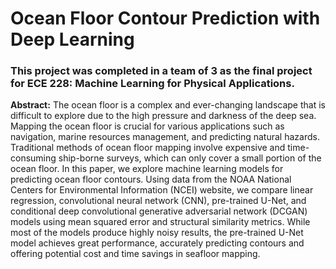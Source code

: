 # Ocean Floor Contour Prediction with Deep Learning
### This project was completed in a team of 3 as the final project for ECE 228: Machine Learning for Physical Applications.

__Abstract:__
The ocean floor is a complex and ever-changing landscape that is difficult to
explore due to the high pressure and darkness of the deep sea. Mapping the
ocean floor is crucial for various applications such as navigation, marine resources
management, and predicting natural hazards. Traditional methods of ocean floor
mapping involve expensive and time-consuming ship-borne surveys, which can
only cover a small portion of the ocean floor. In this paper, we explore machine
learning models for predicting ocean floor contours. Using data from the NOAA
National Centers for Environmental Information (NCEI) website, we compare
linear regression, convolutional neural network (CNN), pre-trained U-Net, and
conditional deep convolutional generative adversarial network (DCGAN) models
using mean squared error and structural similarity metrics. While most of the
models produce highly noisy results, the pre-trained U-Net model achieves great
performance, accurately predicting contours and offering potential cost and time
savings in seafloor mapping.
